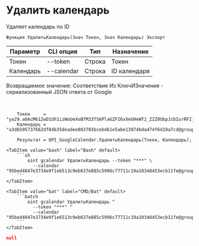﻿---
sidebar_position: 5
---

# Удалить календарь
 Удаляет календарь по ID



`Функция УдалитьКалендарь(Знач Токен, Знач Календарь) Экспорт`

  | Параметр | CLI опция | Тип | Назначение |
  |-|-|-|-|
  | Токен | --token | Строка | Токен |
  | Календарь | --calendar | Строка | ID календаря |

  
  Возвращаемое значение:   Соответствие Из КлючИЗначение - сериализованный JSON ответа от Google

<br/>




```bsl title="Пример кода"
    Токен     = "ya29.a0AcM612wD1Uh1izWoUeXoBTM33TS6PlaGZFI6xXeGHeWT2_ZZZ0UbpJzbIurRFIjYKBnh4ZJ0HEgC9HNppTpTV6hgI7ZOwZO6J5KZlEbzH...";
    Календарь = "a3d6595737662df84b35deadee083703bcebd61e5abe13974bda474f6d19a7cd@group.calendar.google.com";

    Результат = OPI_GoogleCalendar.УдалитьКалендарь(Токен, Календарь);
```
    

 <Tabs>
  
    <TabItem value="bash" label="Bash" default>
        ```sh
            oint gcalendar УдалитьКалендарь --token "***" \
              --calendar "95bed4847e3734e9f1e6513c9eb637e885c5996c77711c19a10348453ecb11fe@group.calendar.google.com"
        ```
    </TabItem>
  
    <TabItem value="bat" label="CMD/Bat" default>
        ```batch
            oint gcalendar УдалитьКалендарь ^
              --token "***" ^
              --calendar "95bed4847e3734e9f1e6513c9eb637e885c5996c77711c19a10348453ecb11fe@group.calendar.google.com"
        ```
    </TabItem>
</Tabs>


```json title="Результат"
null
```
